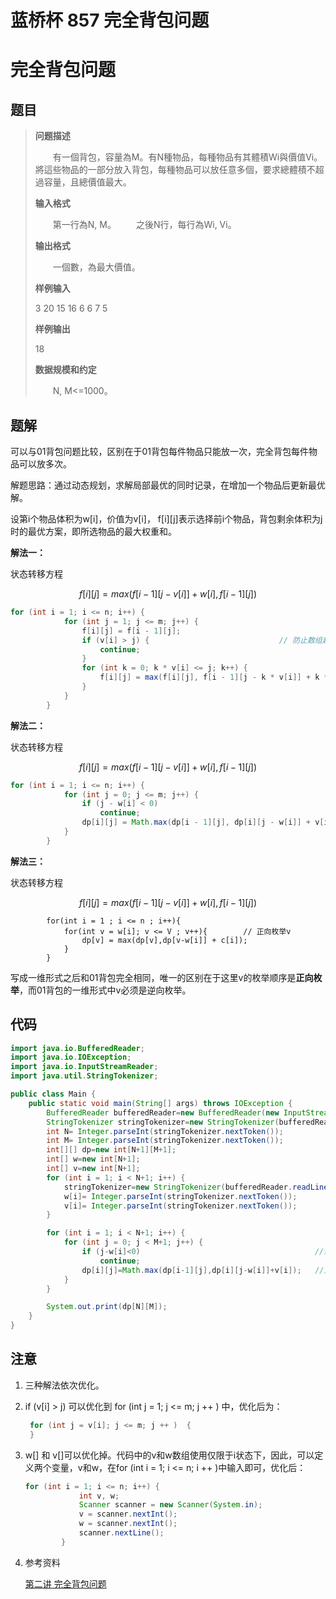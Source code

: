 # 蓝桥杯 857 完全背包问题


# 完全背包问题

## 题目

> **问题描述**
>
> 　　有一個背包，容量為M。有N種物品，每種物品有其體積Wi與價值Vi。將這些物品的一部分放入背包，每種物品可以放任意多個，要求總體積不超過容量，且總價值最大。
>
> **输入格式**
>
> 　　第一行為N, M。
> 　　之後N行，每行為Wi, Vi。
>
> **输出格式**
>
> 　　一個數，為最大價值。
>
> **样例输入**
>
> 3 20
> 15 16
> 6 6
> 7 5
>
> **样例输出**
>
> 18
>
> **数据规模和约定**
>
> 　　N, M<=1000。

## 题解

可以与01背包问题比较，区别在于01背包每件物品只能放一次，完全背包每件物品可以放多次。

解题思路：通过动态规划，求解局部最优的同时记录，在增加一个物品后更新最优解。

设第i个物品体积为w[i]，价值为v[i]， f\[i\]\[j\]表示选择前i个物品，背包剩余体积为j时的最优方案，即所选物品的最大权重和。

**解法一：**

状态转移方程

$$
f[i][j]=max(f[i-1][j-v[i]]+w[i],f[i-1][j])
$$

```java
for (int i = 1; i <= n; i++) {
            for (int j = 1; j <= m; j++) {
                f[i][j] = f[i - 1][j];
                if (v[i] > j) {                             // 防止数组越界
                    continue;
                }
                for (int k = 0; k * v[i] <= j; k++) {
                    f[i][j] = max(f[i][j], f[i - 1][j - k * v[i]] + k * w[i]);
                }
            }
        }
```

**解法二：**

状态转移方程

$$
f[i][j]=max(f[i-1][j-v[i]]+w[i],f[i-1][j])
$$

```java
for (int i = 1; i <= n; i++) {
            for (int j = 0; j <= m; j++) {
                if (j - w[i] < 0)                                       //剩余容量为j条件下无法再加第i个了
                    continue;
                dp[i][j] = Math.max(dp[i - 1][j], dp[i][j - w[i]] + v[i]);
            }
        }
```

**解法三：**

状态转移方程

$$
f[i][j]=max(f[i-1][j-v[i]]+w[i],f[i-1][j])
$$

```
        for(int i = 1 ; i <= n ; i++){
            for(int v = w[i]; v <= V ; v++){        // 正向枚举v
                dp[v] = max(dp[v],dp[v-w[i]] + c[i]);
            }
        }
```

写成一维形式之后和01背包完全相同，唯一的区别在于这里v的枚举顺序是**正向枚举**，而01背包的一维形式中v必须是逆向枚举。

## 代码

```java
import java.io.BufferedReader;
import java.io.IOException;
import java.io.InputStreamReader;
import java.util.StringTokenizer;

public class Main {
    public static void main(String[] args) throws IOException {
        BufferedReader bufferedReader=new BufferedReader(new InputStreamReader(System.in));
        StringTokenizer stringTokenizer=new StringTokenizer(bufferedReader.readLine());
        int N= Integer.parseInt(stringTokenizer.nextToken());
        int M= Integer.parseInt(stringTokenizer.nextToken());
        int[][] dp=new int[N+1][M+1];
        int[] w=new int[N+1];
        int[] v=new int[N+1];
        for (int i = 1; i < N+1; i++) {
            stringTokenizer=new StringTokenizer(bufferedReader.readLine());
            w[i]= Integer.parseInt(stringTokenizer.nextToken());
            v[i]= Integer.parseInt(stringTokenizer.nextToken());
        }

        for (int i = 1; i < N+1; i++) {
            for (int j = 0; j < M+1; j++) {
                if (j-w[i]<0)                                       //剩余容量为j条件下无法再加第i个了
                    continue;
                dp[i][j]=Math.max(dp[i-1][j],dp[i][j-w[i]]+v[i]);   //比较不放(dp[i-1][j])和放(dp[i][j-w[i]]+v[i])哪一个更优
            }
        }

        System.out.print(dp[N][M]);
    }
}
```

## 注意

1. 三种解法依次优化。

2. if (v[i] > j) 可以优化到 for (int j = 1; j <= m; j ++ ) 中，优化后为：

   ```java
    for (int j = v[i]; j <= m; j ++ )  {
    }
   ```

3. w[] 和 v[]可以优化掉。代码中的v和w数组使用仅限于i状态下，因此，可以定义两个变量，v和w，在for (int i = 1; i <= n; i ++ )中输入即可，优化后：

   ```java
   for (int i = 1; i <= n; i++) {
               int v, w;
               Scanner scanner = new Scanner(System.in);
               v = scanner.nextInt();
               w = scanner.nextInt();
               scanner.nextLine();
           }
   ```

4. 参考资料

   [第二讲 完全背包问题](https://www.kancloud.cn/kancloud/pack/70126)

